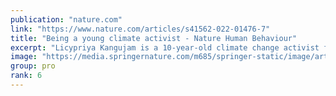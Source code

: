 ```yaml
---
publication: "nature.com"
link: "https://www.nature.com/articles/s41562-022-01476-7"
title: "Being a young climate activist - Nature Human Behaviour"
excerpt: "Licypriya Kangujam is a 10-year-old climate change activist from India. She also founded the Child Movement to raise the voices of the children of the world in the fight against climate change. In con"
image: "https://media.springernature.com/m685/springer-static/image/art%3A10.1038%2Fs41562-022-01476-7/MediaObjects/41562_2022_1476_Figa_HTML.png"
group: pro
rank: 6
---
```

